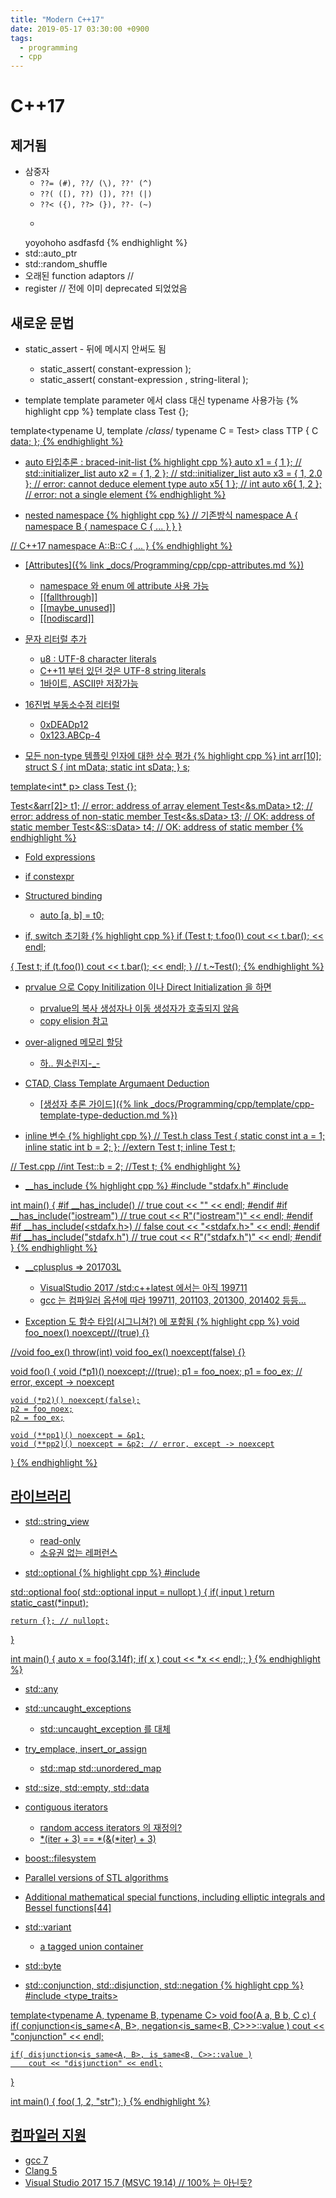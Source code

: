 ```yaml
---
title: "Modern C++17"
date: 2019-05-17 03:30:00 +0900
tags:
  - programming
  - cpp
---
```


C++17
===

제거됨
---
* 삼중자
	* ```??= (#), ??/ (\), ??' (^)```
	* ```??( ([), ??) (]), ??! (|)```
	* ```??< ({), ??> (}), ??- (~)```
	* ```c++
	yoyohoho
	asdfasfd
	{% endhighlight %}
* std::auto_ptr
* std::random_shuffle
* 오래된 function adaptors // <functional>
* register // 전에 이미 deprecated 되었었음


새로운 문법
---
* static_assert - 뒤에 메시지 안써도 됨
	* static_assert( constant-expression );
	* static_assert( constant-expression , string-literal );

* template template parameter 에서 class 대신 typename 사용가능
{% highlight cpp %}
template<typename T> class Test {};

template<typename U, template<typename> /*class*/ typename C = Test>
class TTP
{
	C<U> data;
};
{% endhighlight %}

* auto 타입추론 : braced-init-list
{% highlight cpp %}
auto x1 = { 1 };	// std::initializer_list<int>
auto x2 = { 1, 2 };	// std::initializer_list<int>
auto x3 = { 1, 2.0 };	// error: cannot deduce element type
auto x5{ 1 };		// int
auto x6{ 1, 2 };	// error: not a single element
{% endhighlight %}

* nested namespace
{% highlight cpp %}
// 기존방식
namespace A { namespace B { namespace C { ... } } }

// C++17
namespace A::B::C { ... }
{% endhighlight %}

* [Attributes]({% link _docs/Programming/cpp/cpp-attributes.md %})
	* namespace 와 enum 에 attribute 사용 가능
	* [[fallthrough]]
	* [[maybe_unused]]
	* [[nodiscard]]

* 문자 리터럴 추가
	* u8 : UTF-8 character literals
	* C++11 부터 있던 것은 UTF-8 string literals
	* 1바이트, ASCII만 저장가능

* 16진법 부동소수점 리터럴
	* 0xDEADp12
	* 0x123.ABCp-4

* 모든 non-type 템플릿 인자에 대한 상수 평가
{% highlight cpp %}
int arr[10];
struct S
{
	int mData;
	static int sData;
} s;

template<int* p> class Test {};

Test<&arr[2]>	t1;	// error: address of array element
Test<&s.mData>	t2;	// error: address of non-static member
Test<&s.sData>	t3;	// OK: address of static member
Test<&S::sData>	t4;	// OK: address of static member
{% endhighlight %}

* Fold expressions

* if constexpr

* Structured binding
	* auto [a, b] = t0;

* if, switch 초기화
{% highlight cpp %}
if (Test t; t.foo())
	cout << t.bar(); << endl;

{
	Test t;
	if (t.foo())
		cout << t.bar(); << endl;
}	// t.~Test();
{% endhighlight %}

* prvalue 으로 Copy Initilization 이나 Direct Initialization 을 하면
	* prvalue의 복사 생성자나 이동 생성자가 호출되지 않음
	* copy elision 참고

* over-aligned 메모리 할당
	* [하.. 뭔소린지-_-](http://www.open-std.org/jtc1/sc22/wg21/docs/papers/2016/p0035r4.html)


* CTAD, Class Template Argumaent Deduction
	* [생성자 추론 가이드]({% link _docs/Programming/cpp/template/cpp-template-type-deduction.md %})

* inline 변수
{% highlight cpp %}
// Test.h
class Test
{
	static const int a = 1;
	inline static int b = 2;
};
//extern Test t;
inline Test t;

// Test.cpp
//int Test::b = 2;
//Test t;
{% endhighlight %}


* __has_include
{% highlight cpp %}
#include "stdafx.h"
#include <iostream>

int main()
{
#if __has_include(<iostream>) // true
	cout << "<iostream>" << endl;
#endif
#if __has_include("iostream") // true
	cout << R"("iostream")" << endl;
#endif
#if __has_include(<stdafx.h>) // false
	cout << "<stdafx.h>" << endl;
#endif
#if __has_include("stdafx.h") // true
	cout << R"("stdafx.h")" << endl;
#endif
}
{% endhighlight %}


* __cplusplus => 201703L
	* VisualStudio 2017 /std:c++latest 에서는 아직 199711
	* gcc 는 컴파일러 옵션에 따라 199711, 201103, 201300, 201402 등등...

* Exception 도 함수 타입(시그니쳐?) 에 포함됨
{% highlight cpp %}
void foo_noex() noexcept//(true)
{}

//void foo_ex() throw(int)
void foo_ex() noexcept(false)
{}

void foo()
{
	void (*p1)() noexcept;//(true);
	p1 = foo_noex;
	p1 = foo_ex; // error, except -> noexcept

	void (*p2)() noexcept(false);
	p2 = foo_noex;
	p2 = foo_ex;

	void (**pp1)() noexcept = &p1;
	void (**pp2)() noexcept = &p2; // error, except -> noexcept
}
{% endhighlight %}


라이브러리
---
* std::string_view
	* read-only
	* 소유권 없는 레퍼런스

* std::optional
{% highlight cpp %}
#include <optional>

std::optional<int> foo( std::optional<float> input = nullopt )
{
	if( input )
		return static_cast<int>(*input);

	return {}; // nullopt;
}

int main()
{
	auto x = foo(3.14f);
	if( x )
		cout << *x << endl;;
}
{% endhighlight %}

* std::any

* std::uncaught_exceptions
	* std::uncaught_exception 를 대체

* try_emplace, insert_or_assign
	* std::map std::unordered_map

* std::size, std::empty, std::data

* contiguous iterators
	* random access iterators 의 재정의?
	* *(iter + 3) == *(&(*iter) + 3)

* boost::filesystem

* Parallel versions of STL algorithms

* Additional mathematical special functions, including elliptic integrals and Bessel functions[44]

* std::variant
	* a tagged union container

* std::byte

* std::conjunction, std::disjunction, std::negation
{% highlight cpp %}
#include <type_traits>

template<typename A, typename B, typename C>
void foo(A a, B b, C c)
{
	if( conjunction<is_same<A, B>, negation<is_same<B, C>>>::value )
		cout << "conjunction" << endl;

	if( disjunction<is_same<A, B>, is_same<B, C>>::value )
		cout << "disjunction" << endl;
}

int main()
{
	foo( 1, 2, "str");
}
{% endhighlight %}


컴파일러 지원
---
* gcc 7
* Clang 5
* Visual Studio 2017 15.7 (MSVC 19.14) // 100% 는 아닌듯?
